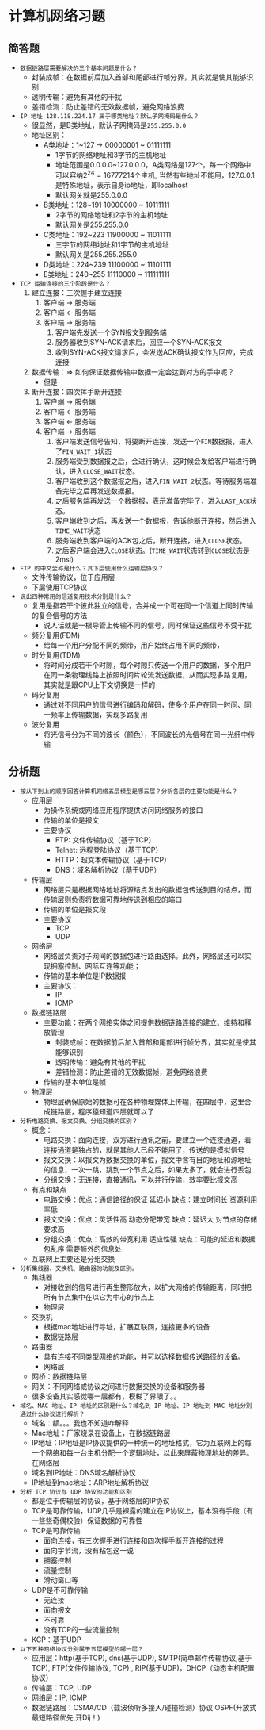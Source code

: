 # 计算机网络习题

## 简答题

- `数据链路层需要解决的三个基本问题是什么？`
  - 封装成帧：在数据前后加入首部和尾部进行帧分界，其实就是使其能够识别
  - 透明传输：避免有其他的干扰
  - 差错检测：防止差错的无效数据帧，避免网络浪费
- `IP 地址 128.118.224.17 属于哪类地址？默认子网掩码是什么？`
  - 很显然，是B类地址，默认子网掩码是`255.255.0.0`
  - 地址区别：
    - A类地址：1~127 -> $0$0000001 ~ $0$1111111
      - 1字节的网络地址和3字节的主机地址
      - 地址范围是0.0.0.0~127.0.0.0，A类网络是127个，每一个网络中可以容纳$2^{24}=16777214$个主机, 当然有些地址不能用，127.0.0.1是特殊地址，表示自身ip地址，即localhost
      - 默认网关就是255.0.0.0
    - B类地址：128~191 $10$000000 ~ $10$111111
      - 2字节的网络地址和2字节的主机地址
      - 默认网关是255.255.0.0
    - C类地址：192~223 $119$00000 ~ $110$11111
      - 三字节的网络地址和1字节的主机地址
      - 默认网关是255.255.255.0
    - D类地址：224~239 $1110$0000 ~ $1110$1111
    - E类地址：240~255 $1111$0000 ~ $1111$11111
- `TCP 运输连接的三个阶段是什么？`
    1. 建立连接：三次握手建立连接
       1. 客户端 -> 服务端
       2. 客户端 <- 服务端
       3. 客户端 -> 服务端
          1. 客户端先发送一个SYN报文到服务端
          2. 服务器收到SYN-ACK请求后，回应一个SYN-ACK报文
          3. 收到SYN-ACK报文请求后，会发送ACK确认报文作为回应，完成连接
    2. 数据传输：=> 如何保证数据传输中数据一定会达到对方的手中呢？
         - 但是
    3. 断开连接：四次挥手断开连接
       1. 客户端 -> 服务端
       2. 客户端 <- 服务端
       3. 客户端 <- 服务端
       4. 客户端 -> 服务端
          1. 客户端发送信号告知，将要断开连接，发送一个`FIN`数据报，进入了`FIN_WAIT_1`状态
          2. 服务端受到数据报之后，会进行确认，这时候会发给客户端进行确认，进入`CLOSE_WAIT`状态。
          3. 客户端收到这个数据报之后，进入`FIN_WAIT_2`状态。等待服务端准备完毕之后再发送数据报。
          4. 之后服务端再发送一个数据报，表示准备完毕了，进入`LAST_ACK`状态。
          5. 客户端收到之后，再发送一个数据报，告诉他断开连接，然后进入`TIME_WAIT`状态
          6. 服务端收到客户端的ACK包之后，断开连接，进入`CLOSE`状态。
          7. 之后客户端会进入`CLOSE`状态。(`TIME_WAIT`状态转到`CLOSE`状态是2msl)
- `FTP 的中文全称是什么？其下层使用什么运输层协议？`
  - 文件传输协议，位于应用层
  - 下层使用TCP协议
- `说出四种常用的信道复用技术分别是什么？`
  - 复用是指若干个彼此独立的信号，合并成一个可在同一个信道上同时传输的复合信号的方法
    - 说人话就是一根导管上传输不同的信号，同时保证这些信号不受干扰
  - 频分复用(FDM)
    - 给每一个用户分配不同的频带，用户始终占用不同的频带，
  - 时分复用(TDM)
    - 将时间分成若干个时隙，每个时隙只传送一个用户的数据，多个用户在同一条物理线路上按照时间片轮流发送数据，从而实现多路复用，其实就是跟CPU上下文切换是一样的
  - 码分复用
    - 通过对不同用户的信号进行编码和解码，使多个用户在同一时间、同一频率上传输数据，实现多路复用
  - 波分复用
    - 将光信号分为不同的波长（颜色），不同波长的光信号在同一光纤中传输

## 分析题

- `按从下到上的顺序回答计算机网络五层模型是哪五层？分析各层的主要功能是什么？`
  - 应用层
    - 为操作系统或网络应用程序提供访问网络服务的接口
    - 传输的单位是报文
    - 主要协议
      - FTP: 文件传输协议（基于TCP）
      - Telnet: 远程登陆协议（基于TCP）
      - HTTP：超文本传输协议（基于TCP）
      - DNS：域名解析协议（基于UDP）
  - 传输层
    - 网络层只是根据网络地址将源结点发出的数据包传送到目的结点，而传输层则负责将数据可靠地传送到相应的端口
    - 传输的单位是报文段
    - 主要协议
      - TCP
      - UDP
  - 网络层
    - 网络层负责对子网间的数据包进行路由选择。此外，网络层还可以实现拥塞控制、网际互连等功能；
    - 传输的基本单位是IP数据报
    - 主要协议：
      - IP
      - ICMP
  - 数据链路层
    - 主要功能：在两个网络实体之间提供数据链路连接的建立、维持和释放管理
      - 封装成帧：在数据前后加入首部和尾部进行帧分界，其实就是使其能够识别
      - 透明传输：避免有其他的干扰
      - 差错检测：防止差错的无效数据帧，避免网络浪费
    - 传输的基本单位是帧
  - 物理层
    - 物理层确保原始的数据可在各种物理媒体上传输，在四层中，这里合成链路层，程序猿知道四层就可以了
- `分析电路交换、报文交换、分组交换的区别？`
  - 概念：
    - 电路交换：面向连接，双方进行通讯之前，要建立一个连接通道，着连接通道是独占的，就是其他人已经不能用了，传送的是模拟信号
    - 报文交换：以报文为数据交换的单位，报文中含有目的地址和源地址的信息，一次一跳，跳到一个节点之后，如果太多了，就会进行丢包
    - 分组交换：无连接，直接通讯，可以并行传输，效率要比报文高
  - 有点和缺点
    - 电路交换：优点：通信路径的保证 延迟小 缺点：建立时间长 资源利用率低
    - 报文交换：优点：灵活性高 动态分配带宽 缺点：延迟大 对节点的存储要求高
    - 分组交换：优点：高效的带宽利用 适应性强 缺点：可能的延迟和数据包乱序 需要额外的信息处
  - 互联网上主要还是分组交换
- `分析集线器、交换机、路由器的功能及区别。`
  - 集线器
    - 对接收到的信号进行再生整形放大，以扩大网络的传输距离，同时把所有节点集中在以它为中心的节点上
    - 物理层
  - 交换机
    - 根据mac地址进行寻址，扩展互联网，连接更多的设备
    - 数据链路层
  - 路由器
    - 具有连接不同类型网络的功能，并可以选择数据传送路径的设备。
    - 网络层
  - 网桥：数据链路层
  - 网关：不同网络或协议之间进行数据交换的设备和服务器
  - 很多设备其实感觉哪一层都有，模糊了界限了。。
- `域名、MAC 地址、IP 地址的区别是什么？域名到 IP 地址、IP 地址到 MAC 地址分别通过什么协议进行解析？`
  - 域名：额。。。我也不知道咋解释
  - Mac地址：厂家烧录在设备上，在数据链路层
  - IP地址：IP地址是IP协议提供的一种统一的地址格式，它为互联网上的每一个网络和每一台主机分配一个逻辑地址，以此来屏蔽物理地址的差异。在网络层
  - 域名到IP地址：DNS域名解析协议
  - IP地址到mac地址：ARP地址解析协议
- `分析 TCP 协议与 UDP 协议的功能和区别`
  - 都是位于传输层的协议，基于网络层的IP协议
  - TCP是可靠传输，UDP几乎是裸露的建立在IP协议上，基本没有手段（有一些些奇偶校验）保证数据的可靠性
  - TCP是可靠传输
    - 面向连接，有三次握手进行连接和四次挥手断开连接的过程
    - 面向字节流，没有粘包这一说
    - 拥塞控制
    - 流量控制
    - 滑动窗口等
  - UDP是不可靠传输
    - 无连接
    - 面向报文
    - 不可靠
    - 没有TCP的一些流量控制
  - KCP：基于UDP
- `以下五种网络协议分别属于五层模型的哪一层？`
  - 应用层：http(基于TCP), dns(基于UDP), SMTP(简单邮件传输协议,基于TCP), FTP(文件传输协议, TCP) , RIP(基于UDP)，DHCP（动态主机配置协议）
  - 传输层：TCP, UDP
  - 网络层：IP, ICMP
  - 数据链路层：CSMA/CD（载波侦听多接入/碰撞检测）协议 OSPF(开放式最短路径优先,开Dij！)

